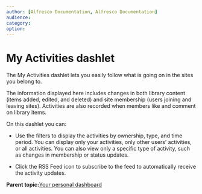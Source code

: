 ```yaml
---
author: [Alfresco Documentation, Alfresco Documentation]
audience: 
category: 
option: 
---
```


# My Activities dashlet

The My Activities dashlet lets you easily follow what is going on in the sites you belong to.

The information displayed here includes changes in both library content \(items added, edited, and deleted\) and site membership \(users joining and leaving sites\). Activities are also recorded when members like and comment on library items.

On this dashlet you can:

-   Use the filters to display the activities by ownership, type, and time period. You can display only your activities, only other users’ activities, or all activities. You can also view only a specific type of activity, such as changes in membership or status updates.

-   Click the RSS Feed icon to subscribe to the feed to automatically receive the activity updates.


**Parent topic:**[Your personal dashboard](../concepts/dashboard-use.md)

